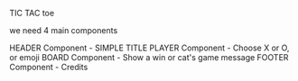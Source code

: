 TIC TAC toe

we need 4 main components

HEADER Component
        - SIMPLE TITLE
PLAYER Component
        - Choose X or O, or emoji
BOARD Component
        - Show a win or cat's game message
FOOTER Component
        - Credits
